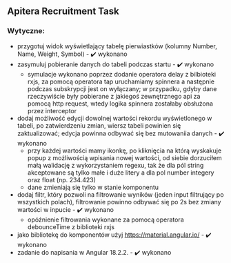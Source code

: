 ## Apitera Recruitment Task

### Wytyczne:

- przygotuj widok wyświetlający tabelę pierwiastków (kolumny Number, Name, Weight, Symbol) - ✔️ wykonano
- zasymuluj pobieranie danych do tabeli podczas startu - ✔️ wykonano
  - symulacje wykonano poprzez dodanie operatora delay z bilbioteki rxjs, za pomocą operatora tap uruchamiamy spinnera a następnie podczas subskrypcji jest on wyłączany; w przypadku, gdyby dane rzeczywiście były pobierane z jakiegoś zewnętrznego api za pomocą http request, wtedy logika spinnera zostałaby obsłużona przez interceptor
- dodaj możliwość edycji dowolnej wartości rekordu wyświetlonego w tabeli, po zatwierdzeniu zmian, wiersz tabeli powinien się zaktualizować; edycja powinna odbywać się bez mutowaniia danych - ✔️ wykonano
  - przy każdej wartości mamy ikonkę, po kliknięcia na którą wyskakuje popup z możliwością wpisania nowej wartości, od siebie dorzuciłem małą walidację z wykorzystaniem regexu, tak że dla pól string akceptowane są tylko małe i duże litery a dla pol number integery oraz float (np. 234.423)
  - dane zmieniają się tylko w stanie komponentu
- dodaj filtr, który pozwoli na filtrowanie wyników (jeden input filtrujący po wszystkich polach), filtrowanie powinno odbywać się po 2s bez zmiany wartości w inpucie - ✔️ wykonano
  - opóźnienie filtrowania wykonane za pomocą operatora debounceTime z biblioteki rxjs
- jako bibliotekę do komponentów użyj https://material.angular.io/ - ✔️ wykonano
- zadanie do napisania w Angular 18.2.2. - ✔️ wykonano
